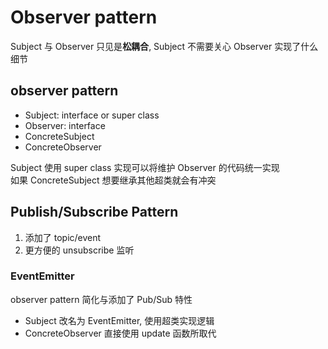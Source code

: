 # Observer pattern

Subject 与 Observer 只见是**松耦合**, Subject 不需要关心 Observer 实现了什么细节

## observer pattern

- Subject: interface or super class
- Observer: interface
- ConcreteSubject
- ConcreteObserver

Subject 使用 super class 实现可以将维护 Observer 的代码统一实现  
如果 ConcreteSubject 想要继承其他超类就会有冲突

## Publish/Subscribe Pattern

1. 添加了 topic/event  
2. 更方便的 unsubscribe 监听

### EventEmitter

observer pattern 简化与添加了 Pub/Sub 特性

- Subject 改名为 EventEmitter, 使用超类实现逻辑
- ConcreteObserver 直接使用 update 函数所取代
